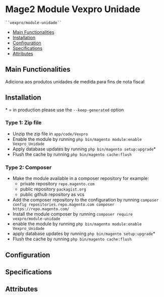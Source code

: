 # Mage2 Module Vexpro Unidade

    ``vexpro/module-unidade``

 - [Main Functionalities](#markdown-header-main-functionalities)
 - [Installation](#markdown-header-installation)
 - [Configuration](#markdown-header-configuration)
 - [Specifications](#markdown-header-specifications)
 - [Attributes](#markdown-header-attributes)


## Main Functionalities
Adiciona aos produtos unidades de medida para fins de nota fiscal

## Installation
\* = in production please use the `--keep-generated` option

### Type 1: Zip file

 - Unzip the zip file in `app/code/Vexpro`
 - Enable the module by running `php bin/magento module:enable Vexpro_Unidade`
 - Apply database updates by running `php bin/magento setup:upgrade`\*
 - Flush the cache by running `php bin/magento cache:flush`

### Type 2: Composer

 - Make the module available in a composer repository for example:
    - private repository `repo.magento.com`
    - public repository `packagist.org`
    - public github repository as vcs
 - Add the composer repository to the configuration by running `composer config repositories.repo.magento.com composer https://repo.magento.com/`
 - Install the module composer by running `composer require vexpro/module-unidade`
 - enable the module by running `php bin/magento module:enable Vexpro_Unidade`
 - apply database updates by running `php bin/magento setup:upgrade`\*
 - Flush the cache by running `php bin/magento cache:flush`


## Configuration




## Specifications




## Attributes




